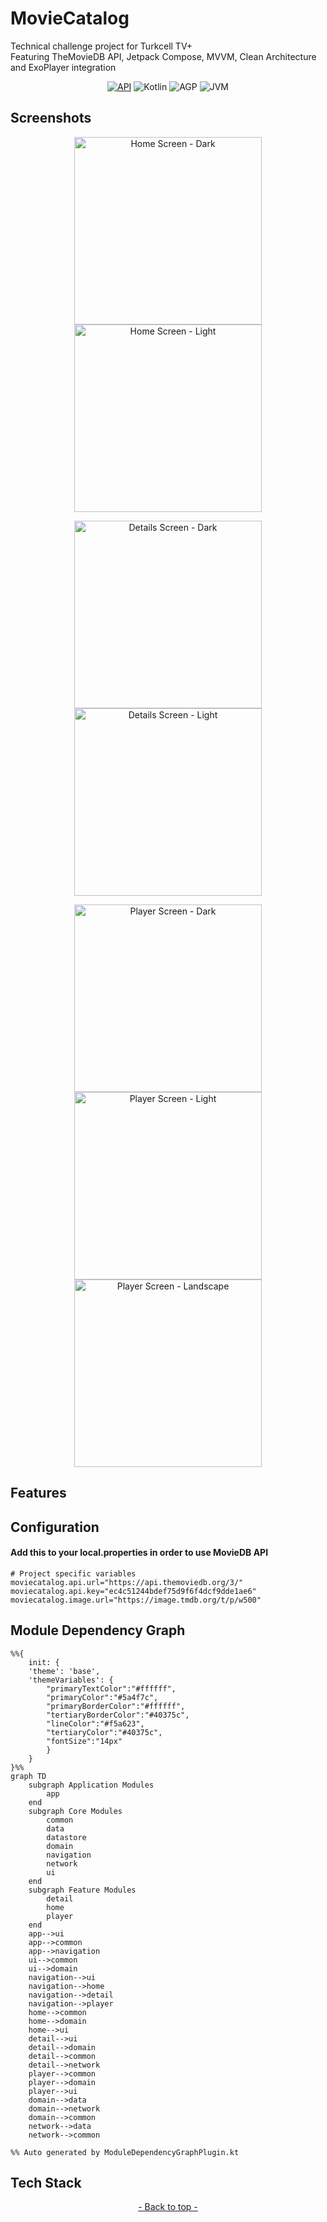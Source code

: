 <a name="readme-top"></a>

# MovieCatalog

Technical challenge project for Turkcell TV+    
Featuring TheMovieDB API, Jetpack Compose, MVVM, Clean Architecture and ExoPlayer integration

<p align="center">
  <a href="https://android-arsenal.com/api?level=24" target="_blank"><img alt="API" src="https://img.shields.io/badge/API-24%2B-orange.svg?style=flat"/></a>
  <a><img alt="Kotlin" src="https://img.shields.io/badge/Kotlin-2.1.0-purple.svg?style=flat"/></a>
  <a><img alt="AGP" src="https://img.shields.io/badge/AGP-8.8.0-yellow.svg?style=flat"/></a>
  <a><img alt="JVM" src="https://img.shields.io/badge/JVM-17-blue.svg?style=flat"/></a>
</p>

## Screenshots

<p align="center">
  <a>
    <img width=300, src="docs/home-screen-dark.png" alt="Home Screen - Dark">
    <img width=300, src="docs/home-screen-light.png" alt="Home Screen - Light">
  </a>
</p>

<p align="center">
  <a>
    <img width=300, src="docs/details-screen-dark.png" alt="Details Screen - Dark">
    <img width=300, src="docs/details-screen-light.png" alt="Details Screen - Light">
  </a>
</p>


<p align="center">
  <a>
    <img width=300, src="docs/player-screen-dark.jpeg" alt="Player Screen - Dark">
    <img width=300, src="docs/player-screen-light.jpeg" alt="Player Screen - Light">
    <img width=300, src="docs/player-screen-landscape.jpeg" alt="Player Screen - Landscape">
  </a>
</p>

## Features



## Configuration
#### Add this to your local.properties in order to use MovieDB API
```properties
# Project specific variables
moviecatalog.api.url="https://api.themoviedb.org/3/"
moviecatalog.api.key="ec4c51244bdef75d9f6f4dcf9dde1ae6"
moviecatalog.image.url="https://image.tmdb.org/t/p/w500"
```

## Module Dependency Graph

```mermaid
%%{
    init: {
    'theme': 'base',
    'themeVariables': {
        "primaryTextColor":"#ffffff",
        "primaryColor":"#5a4f7c",
        "primaryBorderColor":"#ffffff",
        "tertiaryBorderColor":"#40375c",
        "lineColor":"#f5a623",
        "tertiaryColor":"#40375c",
        "fontSize":"14px"
        }
    }
}%%
graph TD
    subgraph Application Modules
        app
    end
    subgraph Core Modules
        common
        data
        datastore
        domain
        navigation
        network
        ui
    end
    subgraph Feature Modules
        detail
        home
        player
    end
    app-->ui
    app-->common
    app-->navigation
    ui-->common
    ui-->domain
    navigation-->ui
    navigation-->home
    navigation-->detail
    navigation-->player
    home-->common
    home-->domain
    home-->ui
    detail-->ui
    detail-->domain
    detail-->common
    detail-->network
    player-->common
    player-->domain
    player-->ui
    domain-->data
    domain-->network
    domain-->common
    network-->data
    network-->common

%% Auto generated by ModuleDependencyGraphPlugin.kt

```

## Tech Stack



<p align="center"><a href="#readme-top"> - Back to top - </a></p>
